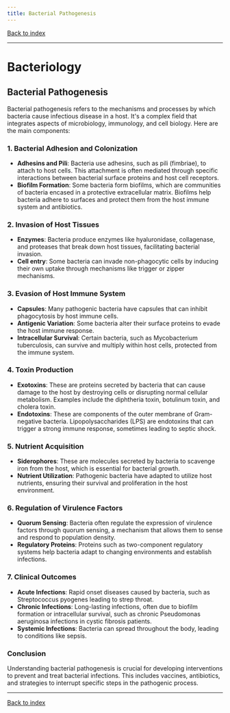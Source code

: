```yaml
---
title: Bacterial Pathogenesis
---
```


[Back to index](index.html)

---
# Bacteriology
## Bacterial Pathogenesis

Bacterial pathogenesis refers to the mechanisms and processes by which bacteria cause infectious disease in a host. It's a complex field that integrates aspects of microbiology, immunology, and cell biology. Here are the main components:

### 1. **Bacterial Adhesion and Colonization**
- **Adhesins and Pili**: Bacteria use adhesins, such as pili (fimbriae), to attach to host cells. This attachment is often mediated through specific interactions between bacterial surface proteins and host cell receptors.
- **Biofilm Formation**: Some bacteria form biofilms, which are communities of bacteria encased in a protective extracellular matrix. Biofilms help bacteria adhere to surfaces and protect them from the host immune system and antibiotics.

### 2. **Invasion of Host Tissues**
- **Enzymes**: Bacteria produce enzymes like hyaluronidase, collagenase, and proteases that break down host tissues, facilitating bacterial invasion.
- **Cell entry**: Some bacteria can invade non-phagocytic cells by inducing their own uptake through mechanisms like trigger or zipper mechanisms.

### 3. **Evasion of Host Immune System**
- **Capsules**: Many pathogenic bacteria have capsules that can inhibit phagocytosis by host immune cells.
- **Antigenic Variation**: Some bacteria alter their surface proteins to evade the host immune response.
- **Intracellular Survival**: Certain bacteria, such as Mycobacterium tuberculosis, can survive and multiply within host cells, protected from the immune system.

### 4. **Toxin Production**
- **Exotoxins**: These are proteins secreted by bacteria that can cause damage to the host by destroying cells or disrupting normal cellular metabolism. Examples include the diphtheria toxin, botulinum toxin, and cholera toxin.
- **Endotoxins**: These are components of the outer membrane of Gram-negative bacteria. Lipopolysaccharides (LPS) are endotoxins that can trigger a strong immune response, sometimes leading to septic shock.

### 5. **Nutrient Acquisition**
- **Siderophores**: These are molecules secreted by bacteria to scavenge iron from the host, which is essential for bacterial growth.
- **Nutrient Utilization**: Pathogenic bacteria have adapted to utilize host nutrients, ensuring their survival and proliferation in the host environment.

### 6. **Regulation of Virulence Factors**
- **Quorum Sensing**: Bacteria often regulate the expression of virulence factors through quorum sensing, a mechanism that allows them to sense and respond to population density.
- **Regulatory Proteins**: Proteins such as two-component regulatory systems help bacteria adapt to changing environments and establish infections.

### 7. **Clinical Outcomes**
- **Acute Infections**: Rapid onset diseases caused by bacteria, such as Streptococcus pyogenes leading to strep throat.
- **Chronic Infections**: Long-lasting infections, often due to biofilm formation or intracellular survival, such as chronic Pseudomonas aeruginosa infections in cystic fibrosis patients.
- **Systemic Infections**: Bacteria can spread throughout the body, leading to conditions like sepsis.

### **Conclusion**
Understanding bacterial pathogenesis is crucial for developing interventions to prevent and treat bacterial infections. This includes vaccines, antibiotics, and strategies to interrupt specific steps in the pathogenic process.

---
[Back to index](index.html)
